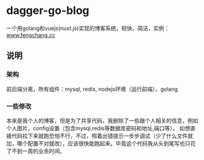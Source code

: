 # dagger-go-blog
一个用golang和vuejs(nuxt.js)实现的博客系统，轻快，简洁，实例：www.fengchang.cc

## 说明
### 架构
前后端分离，所有组件：mysql, redis, nodejs环境（运行前端），golang

### 一些修改
本来是我个人的博客，但是为了共享代码，我删除了一些跟个人相关的信息，例如个人图片，config设置（包含mysql,redis等数据库密码和地址,端口等）。
如想直接代码拉下来就跑恐怕不行，不过，照着出错提示一步步调试（少了什么文件就加，哪个配置不对就改），应该很快能跑起来。毕竟这个代码我从头到尾写也只花了不到一周的业余时间。

